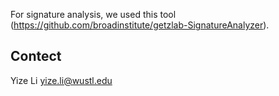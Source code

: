 
For signature analysis, we used this tool (https://github.com/broadinstitute/getzlab-SignatureAnalyzer).

Contect
--------
Yize Li <yize.li@wustl.edu>
